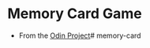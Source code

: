 # Memory Card Game
- From the [Odin Project](https://www.theodinproject.com/lessons/memory-card)# memory-card
